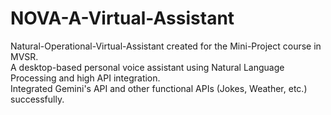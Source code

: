 # NOVA-A-Virtual-Assistant

Natural-Operational-Virtual-Assistant created for the Mini-Project course in MVSR.  
A desktop-based personal voice assistant using Natural Language Processing and high API integration.  
Integrated Gemini's API and other functional APIs (Jokes, Weather, etc.) successfully.
